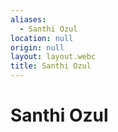 ```yaml
---
aliases:
  - Santhi Ozul
location: null
origin: null
layout: layout.webc
title: Santhi Ozul
---
```

# Santhi Ozul
